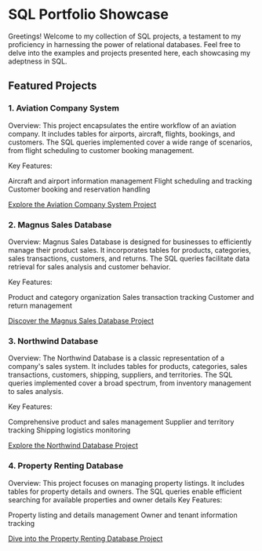 # SQL Portfolio Showcase

Greetings! Welcome to my collection of SQL projects, a testament to my proficiency in harnessing the power of relational databases. Feel free to delve into the examples and projects presented here, each showcasing my adeptness in SQL.

## Featured Projects

### 1. **Aviation Company System**

Overview: This project encapsulates the entire workflow of an aviation company. It includes tables for airports, aircraft, flights, bookings, and customers. The SQL queries implemented cover a wide range of scenarios, from flight scheduling to customer booking management.

Key Features:

Aircraft and airport information management
Flight scheduling and tracking
Customer booking and reservation handling

[Explore the Aviation Company System Project](https://github.com/ankitkkothawade/SQLProjects/tree/main/Aviation%20Company)

### 2. **Magnus Sales Database**

Overview: Magnus Sales Database is designed for businesses to efficiently manage their product sales. It incorporates tables for products, categories, sales transactions, customers, and returns. The SQL queries facilitate data retrieval for sales analysis and customer behavior.

Key Features:

Product and category organization
Sales transaction tracking
Customer and return management

[Discover the Magnus Sales Database Project](https://github.com/ankitkkothawade/SQLProjects/tree/main/Magnus%20Sales)

### 3. **Northwind Database**

Overview: The Northwind Database is a classic representation of a company's sales system. It includes tables for products, categories, sales transactions, customers, shipping, suppliers, and territories. The SQL queries implemented cover a broad spectrum, from inventory management to sales analysis.

Key Features:

Comprehensive product and sales management
Supplier and territory tracking
Shipping logistics monitoring

[Explore the Northwind Database Project](https://github.com/ankitkkothawade/SQLProjects/tree/main/NW%20DB)

### 4. **Property Renting Database**

Overview: This project focuses on managing property listings. It includes tables for property details and  owners. The SQL queries enable efficient searching for available properties and owner details
Key Features:

Property listing and details management
Owner and tenant information tracking

[Dive into the Property Renting Database Project](https://github.com/ankitkkothawade/SQLProjects/tree/main/Renting%20Property%20DB)


